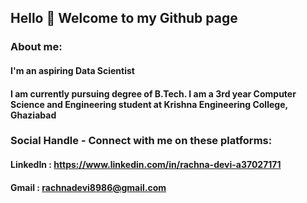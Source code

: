 ## Hello 👋 Welcome to my Github page

### About me:
#### I'm an aspiring Data Scientist

#### I am currently pursuing degree of B.Tech. I am a 3rd year Computer Science and Engineering student at Krishna Engineering College, Ghaziabad

### Social Handle - Connect with me on these platforms:

#### LinkedIn :  https://www.linkedin.com/in/rachna-devi-a37027171
#### Gmail : rachnadevi8986@gmail.com



